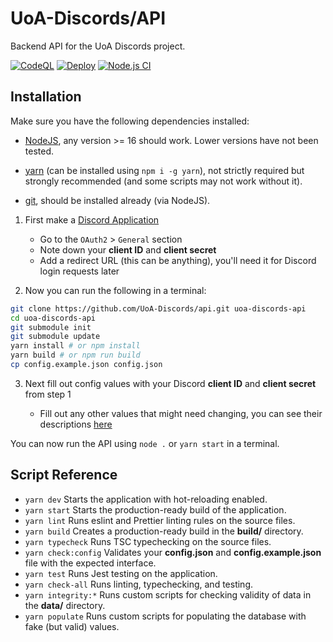 # UoA-Discords/API

Backend API for the UoA Discords project.

[![CodeQL](https://github.com/UoA-Discords/api/actions/workflows/codeql-analysis.yml/badge.svg)](https://github.com/UoA-Discords/api/actions/workflows/codeql-analysis.yml)
[![Deploy](https://github.com/UoA-Discords/api/actions/workflows/deploy.yml/badge.svg)](https://github.com/UoA-Discords/api/actions/workflows/deploy.yml)
[![Node.js CI](https://github.com/UoA-Discords/api/actions/workflows/node.js.yml/badge.svg)](https://github.com/UoA-Discords/api/actions/workflows/node.js.yml)

## Installation

Make sure you have the following dependencies installed:

-   [NodeJS](https://nodejs.org/), any version >= 16 should work. Lower versions have not been tested.

-   [yarn](https://yarnpkg.com/) (can be installed using `npm i -g yarn`), not strictly required but strongly recommended (and some scripts may not work without it).

-   [git](https://git-scm.com/), should be installed already (via NodeJS).

1. First make a [Discord Application](https://discord.com/developers/applications)

    - Go to the `OAuth2` > `General` section
    - Note down your **client ID** and **client secret**
    - Add a redirect URL (this can be anything), you'll need it for Discord login requests later

2. Now you can run the following in a terminal:

```sh
git clone https://github.com/UoA-Discords/api.git uoa-discords-api
cd uoa-discords-api
git submodule init
git submodule update
yarn install # or npm install
yarn build # or npm run build
cp config.example.json config.json
```

3. Next fill out config values with your Discord **client ID** and **client secret** from step 1

    - Fill out any other values that might need changing, you can see their descriptions [here](./src/global/Config.ts)

You can now run the API using `node .` or `yarn start` in a terminal.

## Script Reference

-   `yarn dev` Starts the application with hot-reloading enabled.
-   `yarn start` Starts the production-ready build of the application.
-   `yarn lint` Runs eslint and Prettier linting rules on the source files.
-   `yarn build` Creates a production-ready build in the **build/** directory.
-   `yarn typecheck` Runs TSC typechecking on the source files.
-   `yarn check:config` Validates your **config.json** and **config.example.json** file with the expected interface.
-   `yarn test` Runs Jest testing on the application.
-   `yarn check-all` Runs linting, typechecking, and testing.
-   `yarn integrity:*` Runs custom scripts for checking validity of data in the **data/** directory.
-   `yarn populate` Runs custom scripts for populating the database with fake (but valid) values.
